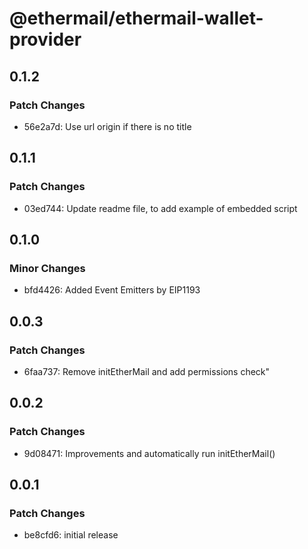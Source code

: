 # @ethermail/ethermail-wallet-provider

## 0.1.2

### Patch Changes

- 56e2a7d: Use url origin if there is no title

## 0.1.1

### Patch Changes

- 03ed744: Update readme file, to add example of embedded script

## 0.1.0

### Minor Changes

- bfd4426: Added Event Emitters by EIP1193

## 0.0.3

### Patch Changes

- 6faa737: Remove initEtherMail and add permissions check"

## 0.0.2

### Patch Changes

- 9d08471: Improvements and automatically run initEtherMail()

## 0.0.1

### Patch Changes

- be8cfd6: initial release
